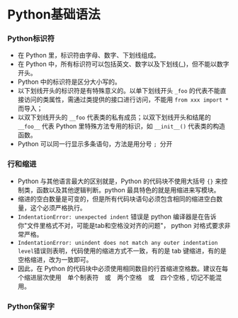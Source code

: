 # Python基础语法
### Python标识符
* 在 Python 里，标识符由字母、数字、下划线组成。
* 在 Python 中，所有标识符可以包括英文、数字以及下划线(_)，但不能以数字开头。
* Python 中的标识符是区分大小写的。
* 以下划线开头的标识符是有特殊意义的。以单下划线开头 `_foo` 的代表不能直接访问的类属性，需通过类提供的接口进行访问，不能用 `from xxx import *` 而导入；
* 以双下划线开头的 `__foo` 代表类的私有成员；以双下划线开头和结尾的 `__foo__` 代表 Python 里特殊方法专用的标识，如 `__init__()` 代表类的构造函数。
* Python 可以同一行显示多条语句，方法是用分号 `; `分开
### 行和缩进
* Python 与其他语言最大的区别就是，Python 的代码块不使用大括号 `{}` 来控制类，函数以及其他逻辑判断。python 最具特色的就是用缩进来写模块。
* 缩进的空白数量是可变的，但是所有代码块语句必须包含相同的缩进空白数量，这个必须严格执行。
* `IndentationError: unexpected indent` 错误是 python 编译器是在告诉你"文件里格式不对，可能是tab和空格没对齐的问题"， python 对格式要求非常严格。
* `IndentationError: unindent does not match any outer indentation level`错误则表明，代码使用的缩进方式不一致，有的是 tab 键缩进，有的是空格缩进，改为一致即可。
* 因此，在 Python 的代码块中必须使用相同数目的行首缩进空格数。建议在每个缩进层次使用　单个制表符　或　两个空格　或　四个空格 , 切记不能混用。
### Python保留字
